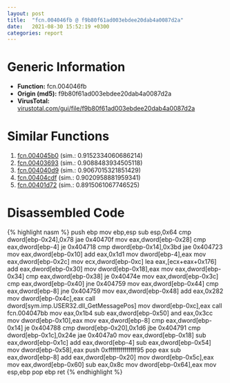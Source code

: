 ```yaml
---
layout: post
title:  "fcn.004046fb @ f9b80f61ad003ebdee20dab4a0087d2a"
date:   2021-08-30 15:52:19 +0300
categories: report
---
```


# Generic Information
- **Function:** fcn.004046fb
- **Origin (md5):** f9b80f61ad003ebdee20dab4a0087d2a
- **VirusTotal:** [virustotal.com/gui/file/f9b80f61ad003ebdee20dab4a0087d2a][virustotal_ref]



# Similar Functions

1. [fcn.004045b0][similar_1_ref] (sim.: 0.9152334060686214)
2. [fcn.00403693][similar_2_ref] (sim.: 0.9088483934505118)
3. [fcn.004040d9][similar_3_ref] (sim.: 0.9067015321851429)
4. [fcn.00404cdf][similar_4_ref] (sim.: 0.9020958881959341)
5. [fcn.00401d72][similar_5_ref] (sim.: 0.8915061067746525)


# Disassembled Code

{% highlight nasm %}
push ebp
mov ebp,esp
sub esp,0x64
cmp dword[ebp-0x24],0x78
jae 0x40470f
mov eax,dword[ebp-0x28]
cmp eax,dword[ebp-4]
je 0x404718
cmp dword[ebp-0x14],0x3bd
jae 0x404723
mov eax,dword[ebp-0x10]
add eax,0x1d1
mov dword[ebp-4],eax
mov eax,dword[ebp-0x2c]
mov ecx,dword[ebp-0xc]
lea eax,[ecx+eax+0x176]
add eax,dword[ebp-0x30]
mov dword[ebp-0x18],eax
mov eax,dword[ebp-0x34]
cmp eax,dword[ebp-0x38]
je 0x40474e
mov eax,dword[ebp-0x3c]
cmp eax,dword[ebp-0x40]
jne 0x404759
mov eax,dword[ebp-0x44]
cmp eax,dword[ebp-8]
jne 0x404759
mov eax,dword[ebp-0x48]
add eax,0x282
mov dword[ebp-0x4c],eax
call dword[sym.imp.USER32.dll_GetMessagePos]
mov dword[ebp-0xc],eax
call fcn.004047bb
mov eax,0x1b4
sub eax,dword[ebp-0x50]
and eax,0x3cc
mov dword[ebp-0x10],eax
mov eax,dword[ebp-8]
cmp eax,dword[ebp-0x14]
je 0x404788
cmp dword[ebp-0x20],0x1d6
jbe 0x404791
cmp dword[ebp-0x1c],0x24e
jae 0x4047a0
mov eax,dword[ebp-0x18]
sub eax,dword[ebp-0x1c]
add eax,dword[ebp-4]
sub eax,dword[ebp-0x54]
mov dword[ebp-0x58],eax
push 0xffffffffffffff95
pop eax
sub eax,dword[ebp-8]
add eax,dword[ebp-0x20]
mov dword[ebp-0x5c],eax
mov eax,dword[ebp-0x60]
sub eax,0x8c
mov dword[ebp-0x64],eax
mov esp,ebp
pop ebp
ret 
{% endhighlight %}


[similar_1_ref]: /report/fcn.004045b0@f9b80f61ad003ebdee20dab4a0087d2a
[similar_2_ref]: /report/fcn.00403693@90aa43862e75a7f78f2655241632f0e5
[similar_3_ref]: /report/fcn.004040d9@c5a9328b4292c431a6e3f48185308528
[similar_4_ref]: /report/fcn.00404cdf@90aa43862e75a7f78f2655241632f0e5
[similar_5_ref]: /report/fcn.00401d72@c5a9328b4292c431a6e3f48185308528
[virustotal_ref]: https://www.virustotal.com/gui/file/f9b80f61ad003ebdee20dab4a0087d2a